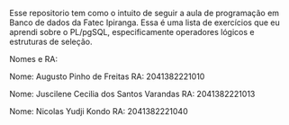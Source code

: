Esse repositorio tem como o intuito de seguir a aula de programação em Banco de dados da Fatec Ipiranga. Essa é uma lista de exercícios que eu aprendi sobre o PL/pgSQL, especificamente operadores lógicos e estruturas de seleção.

Nomes e RA:

Nome: Augusto Pinho de Freitas RA: 2041382221010

Nome: Juscilene Cecilia dos Santos Varandas RA: 2041382221013

Nome: Nicolas Yudji Kondo RA: 2041382221040
